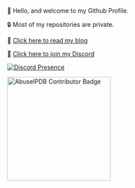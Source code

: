 👋 Hello, and welcome to my Github Profile.

🔒 Most of my repositories are private.

📰 [Click here to read my blog](https://andrewpeacock.uk)

💬 [Click here to join my Discord](https://discord.gg/4t93JCtrw8)

[![Discord Presence](https://lanyard.cnrad.dev/api/144812972802310145?showDisplayName=true&idleMessage=I'm%20not%20playing%20anything%20right%20now...&borderRadius=45px)](https://discord.com/users/144812972802310145)

<img src="https://www.abuseipdb.com/contributor/55645.svg" alt="AbuseIPDB Contributor Badge" style="width: 240px;">
